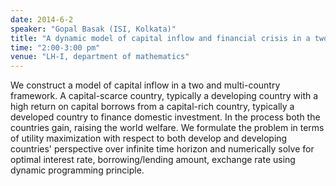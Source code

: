 ```yaml
---
date: 2014-6-2
speaker: "Gopal Basak (ISI, Kolkata)"
title: "A dynamic model of capital inflow and financial crisis in a two country and multi-country framework over infinite time horizon"
time: "2:00-3:00 pm" 
venue: "LH-I, department of mathematics"
---
```

We construct a model of capital inflow in a two and multi-country framework. A capital-scarce country, typically a developing country with a high return on capital borrows from a capital-rich country, typically a developed country to finance domestic investment. In the process both the countries gain, raising the world welfare. We formulate the problem in terms of utility maximization with respect to both develop and developing countries' perspective over infinite time horizon and numerically solve for optimal interest rate, borrowing/lending amount, exchange rate using dynamic programming principle.
